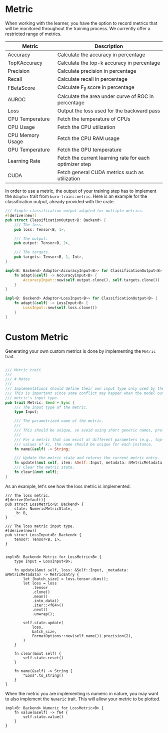 # Metric

When working with the learner, you have the option to record metrics that will be monitored
throughout the training process. We currently offer a restricted range of metrics.

| Metric           | Description                                             |
| ---------------- | ------------------------------------------------------- |
| Accuracy         | Calculate the accuracy in percentage                    |
| TopKAccuracy     | Calculate the top-k accuracy in percentage              |
| Precision        | Calculate precision in percentage                       |
| Recall           | Calculate recall in percentage                          |
| FBetaScore       | Calculate F<sub>β </sub>score in percentage             |
| AUROC            | Calculate the area under curve of ROC in percentage     |
| Loss             | Output the loss used for the backward pass              |
| CPU Temperature  | Fetch the temperature of CPUs                           |
| CPU Usage        | Fetch the CPU utilization                               |
| CPU Memory Usage | Fetch the CPU RAM usage                                 |
| GPU Temperature  | Fetch the GPU temperature                               |
| Learning Rate    | Fetch the current learning rate for each optimizer step |
| CUDA             | Fetch general CUDA metrics such as utilization          |

In order to use a metric, the output of your training step has to implement the `Adaptor` trait from
`burn-train::metric`. Here is an example for the classification output, already provided with the
crate.

```rust , ignore
/// Simple classification output adapted for multiple metrics.
#[derive(new)]
pub struct ClassificationOutput<B: Backend> {
    /// The loss.
    pub loss: Tensor<B, 1>,

    /// The output.
    pub output: Tensor<B, 2>,

    /// The targets.
    pub targets: Tensor<B, 1, Int>,
}

impl<B: Backend> Adaptor<AccuracyInput<B>> for ClassificationOutput<B> {
    fn adapt(&self) -> AccuracyInput<B> {
        AccuracyInput::new(self.output.clone(), self.targets.clone())
    }
}

impl<B: Backend> Adaptor<LossInput<B>> for ClassificationOutput<B> {
    fn adapt(&self) -> LossInput<B> {
        LossInput::new(self.loss.clone())
    }
}
```

# Custom Metric

Generating your own custom metrics is done by implementing the `Metric` trait.

```rust , ignore

/// Metric trait.
///
/// # Notes
///
/// Implementations should define their own input type only used by the metric.
/// This is important since some conflict may happen when the model output is adapted for each
/// metric's input type.
pub trait Metric: Send + Sync {
    /// The input type of the metric.
    type Input;

    /// The parametrized name of the metric.
    ///
    /// This should be unique, so avoid using short generic names, prefer using the long name.
    ///
    /// For a metric that can exist at different parameters (e.g., top-k accuracy for different
    /// values of k), the name should be unique for each instance.
    fn name(&self) -> String;

    /// Update the metric state and returns the current metric entry.
    fn update(&mut self, item: &Self::Input, metadata: &MetricMetadata) -> MetricEntry;
    /// Clear the metric state.
    fn clear(&mut self);
}
```

As an example, let's see how the loss metric is implemented.

```rust, ignore
/// The loss metric.
#[derive(Default)]
pub struct LossMetric<B: Backend> {
    state: NumericMetricState,
    _b: B,
}

/// The loss metric input type.
#[derive(new)]
pub struct LossInput<B: Backend> {
    tensor: Tensor<B, 1>,
}


impl<B: Backend> Metric for LossMetric<B> {
    type Input = LossInput<B>;

    fn update(&mut self, loss: &Self::Input, _metadata: &MetricMetadata) -> MetricEntry {
        let [batch_size] = loss.tensor.dims();
        let loss = loss
            .tensor
            .clone()
            .mean()
            .into_data()
            .iter::<f64>()
            .next()
            .unwrap();

        self.state.update(
            loss,
            batch_size,
            FormatOptions::new(self.name()).precision(2),
        )
    }

    fn clear(&mut self) {
        self.state.reset()
    }

    fn name(&self) -> String {
        "Loss".to_string()
    }
}
```

When the metric you are implementing is numeric in nature, you may want to also implement the
`Numeric` trait. This will allow your metric to be plotted.

```rust, ignore
impl<B: Backend> Numeric for LossMetric<B> {
    fn value(&self) -> f64 {
        self.state.value()
    }
}
```
